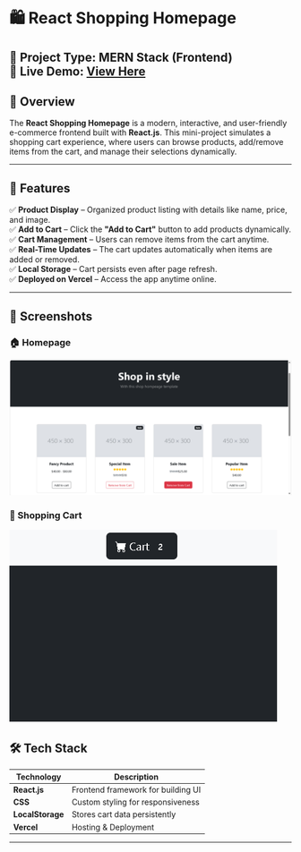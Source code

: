 # 🛍️ React Shopping Homepage  

📌 **Project Type:** MERN Stack (Frontend)  
🚀 **Live Demo:** [View Here](https://your-vercel-deployment-link.vercel.app)  
---

## 📖 Overview  

The **React Shopping Homepage** is a modern, interactive, and user-friendly e-commerce frontend built with **React.js**. This mini-project simulates a shopping cart experience, where users can browse products, add/remove items from the cart, and manage their selections dynamically.  

---

## 🎯 Features  

✅ **Product Display** – Organized product listing with details like name, price, and image.  
✅ **Add to Cart** – Click the **"Add to Cart"** button to add products dynamically.  
✅ **Cart Management** – Users can remove items from the cart anytime.  
✅ **Real-Time Updates** – The cart updates automatically when items are added or removed.  
✅ **Local Storage** – Cart persists even after page refresh.  
✅ **Deployed on Vercel** – Access the app anytime online.  

---

## 📸 Screenshots  

### 🏠 Homepage  
![Homepage](src/assets/Homepage1.png)  

### 🛒 Shopping Cart  
![Cart](src/assets/Homepage2.png)  


## 🛠️ Tech Stack  

| Technology | Description |
|------------|-------------|
| **React.js** | Frontend framework for building UI |
| **CSS** | Custom styling for responsiveness |
| **LocalStorage** | Stores cart data persistently |
| **Vercel** | Hosting & Deployment |

---

